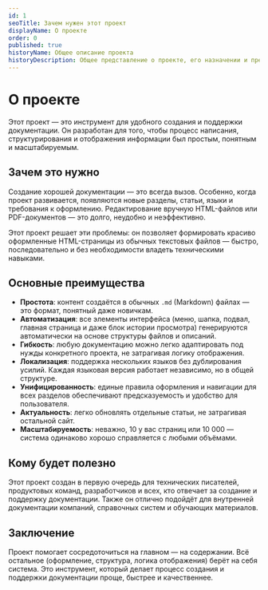 ```yaml
---
id: 1
seoTitle: Зачем нужен этот проект
displayName: О проекте
order: 0
published: true
historyName: Общее описание проекта
historyDescription: Общее представление о проекте, его назначении и преимуществах
---
```


# О проекте

Этот проект — это инструмент для удобного создания и поддержки документации. Он разработан для того, чтобы процесс
написания, структурирования и отображения информации был простым, понятным и масштабируемым.


## Зачем это нужно

Создание хорошей документации — это всегда вызов. Особенно, когда проект развивается, появляются новые разделы, статьи,
языки и требования к оформлению. Редактирование вручную HTML-файлов или PDF-документов — это долго, неудобно и неэффективно.

Этот проект решает эти проблемы: он позволяет формировать красиво оформленные HTML-страницы из обычных текстовых
файлов — быстро, последовательно и без необходимости владеть техническими навыками.


## Основные преимущества

- **Простота**: контент создаётся в обычных `.md` (Markdown) файлах — это формат, понятный даже новичкам.
- **Автоматизация**: все элементы интерфейса (меню, шапка, подвал, главная страница и даже блок истории просмотра) генерируются автоматически на основе структуры файлов и описаний.
- **Гибкость**: любую документацию можно легко адаптировать под нужды конкретного проекта, не затрагивая логику отображения.
- **Локализация**: поддержка нескольких языков без дублирования усилий. Каждая языковая версия работает независимо, но в общей структуре.
- **Унифицированность**: единые правила оформления и навигации для всех разделов обеспечивают предсказуемость и удобство для пользователя.
- **Актуальность**: легко обновлять отдельные статьи, не затрагивая остальной сайт.
- **Масштабируемость**: неважно, 10 у вас страниц или 10 000 — система одинаково хорошо справляется с любыми объёмами.


## Кому будет полезно

Этот проект создан в первую очередь для технических писателей, продуктовых команд, разработчиков и всех, кто отвечает
за создание и поддержку документации. Также он отлично подойдёт для внутренней документации компаний, справочных систем
и обучающих материалов.


## Заключение

Проект помогает сосредоточиться на главном — на содержании. Всё остальное (оформление, структура, логика отображения)
берёт на себя система. Это инструмент, который делает процесс создания и поддержки документации проще, быстрее и качественнее.
